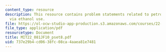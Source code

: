 ```yaml
---
content_type: resource
description: This resource contains problem statements related to petroleum savings
  via ethanol use.
file: https://ol-ocw-studio-app-production.s3.amazonaws.com/courses/22-081j-introduction-to-sustainable-energy-fall-2010/737e29b4cd0638fc08ca4aaea81e7481_MIT22_081JF10_pset8.pdf
file_type: application/pdf
resourcetype: Document
title: MIT22_081JF10_pset8.pdf
uid: 737e29b4-cd06-38fc-08ca-4aaea81e7481
---
```

